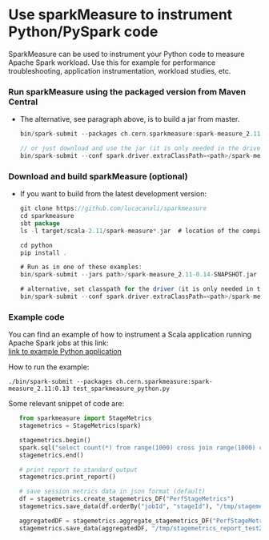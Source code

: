 # Use sparkMeasure to instrument Python/PySpark code
  
  SparkMeasure can be used to instrument your Python code to measure Apache Spark workload.
  Use this for example for performance troubleshooting, application instrumentation, workload studies, etc.
  
### Run sparkMeasure using the packaged version from Maven Central 
  
 - The alternative, see paragraph above, is to build a jar from master.
      ```scala
      bin/spark-submit --packages ch.cern.sparkmeasure:spark-measure_2.11:0.13 your_python_code.py
  
      // or just download and use the jar (it is only needed in the driver) as in:
      bin/spark-submit --conf spark.driver.extraClassPath=<path>/spark-measure_2.11-0.13.jar ...
     ```
  
### Download and build sparkMeasure (optional)
  
 - If you want to build from the latest development version:
      ```scala
      git clone https://github.com/lucacanali/sparkmeasure
      cd sparkmeasure
      sbt package
      ls -l target/scala-2.11/spark-measure*.jar  # location of the compiled jar

      cd python
      pip install .
   
      # Run as in one of these examples:
      bin/spark-submit --jars path>/spark-measure_2.11-0.14-SNAPSHOT.jar ...
      
      # alternative, set classpath for the driver (it is only needed in the driver)
      bin/spark-submit --conf spark.driver.extraClassPath=<path>/spark-measure_2.11-0.14-SNAPSHOT.jar ...
      ```
   
### Example code 

You can find an example of how to instrument a Scala application running Apache Spark jobs at this link:  
 [link to example Python application](../examples/test_sparkmeasure_python.py)
 
How to run the example:
 ```
./bin/spark-submit --packages ch.cern.sparkmeasure:spark-measure_2.11:0.13 test_sparkmeasure_python.py
 ```

 Some relevant snippet of code are:
 ```python
    from sparkmeasure import StageMetrics
    stagemetrics = StageMetrics(spark)

    stagemetrics.begin()
    spark.sql("select count(*) from range(1000) cross join range(1000) cross join range(1000)").show()
    stagemetrics.end()

    # print report to standard output
    stagemetrics.print_report()

    # save session metrics data in json format (default)
    df = stagemetrics.create_stagemetrics_DF("PerfStageMetrics")
    stagemetrics.save_data(df.orderBy("jobId", "stageId"), "/tmp/stagemetrics_test1")

    aggregatedDF = stagemetrics.aggregate_stagemetrics_DF("PerfStageMetrics")
    stagemetrics.save_data(aggregatedDF, "/tmp/stagemetrics_report_test2")
```
